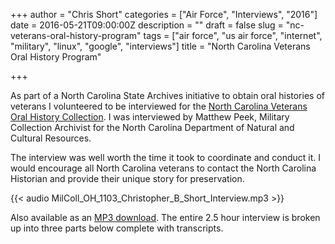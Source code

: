 +++
author = "Chris Short"
categories = ["Air Force", "Interviews", "2016"]
date = 2016-05-21T09:00:00Z
description = ""
draft = false
slug = "nc-veterans-oral-history-program"
tags = ["air force", "us air force", "internet", "military", "linux", "google", "interviews"]
title = "North Carolina Veterans Oral History Program"

+++

As part of a North Carolina State Archives initiative to obtain oral histories of veterans I volunteered to be interviewed for the [North Carolina Veterans Oral History Collection](https://archives.ncdcr.gov/researchers/collections/military-collections/veterans-oral-history-program). I was interviewed by Matthew Peek, Military Collection Archivist for the North Carolina Department of Natural and Cultural Resources.

The interview was well worth the time it took to coordinate and conduct it. I would encourage all North Carolina veterans to contact the North Carolina Historian and provide their unique story for preservation.

{{< audio MilColl_OH_1103_Christopher_B_Short_Interview.mp3 >}}

Also available as an [MP3 download](https://shortcdn.com/file/chrisshort/MilColl_OH_1103_Christopher_B_Short_Interview.mp3). The entire 2.5 hour interview is broken up into three parts below complete with transcripts.
